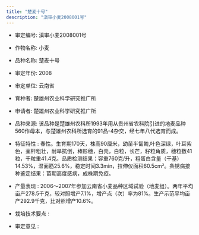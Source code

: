 ```yaml
---
title: "楚麦十号"
description: "滇审小麦2008001号"
---
```

* 审定编号:  滇审小麦2008001号

*  作物名称:  小麦

*  品种名称:  楚麦十号

*  审定年份:  2008

*  审定单位:  云南省

* 育种者:  楚雄州农业科学研究推广所

*  申请者:  楚雄州农业科学研究推广所

*  品种来源:  该品种是楚雄州农科所1993年用从贵州省农科院引进的地麦品种560作母本，与楚雄州农科所选育的91品-4杂交，经七年八代选育而成。

*  特征特性 : 
春性。生育期170天，株高90厘米，幼苗半匐匍,叶色深绿，叶耳紫色，茎杆粗壮，耐旱抗倒，棒形穗，白壳，白粒，长芒，籽粒角质，穗粒数41粒，千粒重41.4克。品质检测结果：容重760克/升，粗蛋白含量（干基）14.53%，湿面筋25.6%，稳定时间3.3min，拉伸仪面积60.5cm²。条锈病接种鉴定结果：苗期高度感病，成株期免疫。
 
*  产量表现 : 
2006～2007年参加云南省小麦品种区域试验（地麦组）。两年平均亩产278.5千克，较对照增产7.1%，增产点（次）率为81%。生产示范平均亩产292.9千克，比对照增产10.6%。

*  栽培技术要点 : 


*  审定意见 : 

